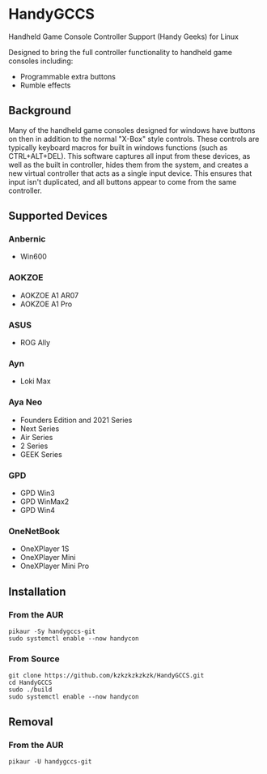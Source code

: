 # HandyGCCS
Handheld Game Console Controller Support (Handy Geeks) for Linux

Designed to bring the full controller functionality to handheld game consoles including:
- Programmable extra buttons
- Rumble effects

## Background
Many of the handheld game consoles designed for windows have buttons on then in addition to the normal "X-Box" style controls. These controls are typically keyboard macros for built in windows functions (such as CTRL+ALT+DEL). This software captures all input from these devices, as well as the built in controller, hides them from the system, and creates a new virtual controller that acts as a single input device. This ensures that input isn't duplicated, and all buttons appear to come from the same controller.

## Supported Devices

### Anbernic
- Win600

### AOKZOE
- AOKZOE A1 AR07
- AOKZOE A1 Pro
 
### ASUS
- ROG Ally

### Ayn
- Loki Max

### Aya Neo
- Founders Edition and 2021 Series
- Next Series
- Air Series
- 2 Series
- GEEK Series

### GPD
- GPD Win3
- GPD WinMax2
- GPD Win4

### OneNetBook
- OneXPlayer 1S
- OneXPlayer Mini
- OneXPlayer Mini Pro

## Installation

### From the AUR
```
pikaur -Sy handygccs-git
sudo systemctl enable --now handycon
```

### From Source

```
git clone https://github.com/kzkzkzkzkzk/HandyGCCS.git
cd HandyGCCS
sudo ./build
sudo systemctl enable --now handycon
```

## Removal

### From the AUR
`pikaur -U handygccs-git`
